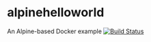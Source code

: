 # alpinehelloworld
An Alpine-based Docker example
[![Build Status](http://ip10-0-1-3-ck8n364t654gqaevkbeg-8080.direct.docker.labs.eazytraining.fr/buildStatus/icon?job=deploiment)](http://ip10-0-1-3-ck8n364t654gqaevkbeg-8080.direct.docker.labs.eazytraining.fr/job/deploiment/)
